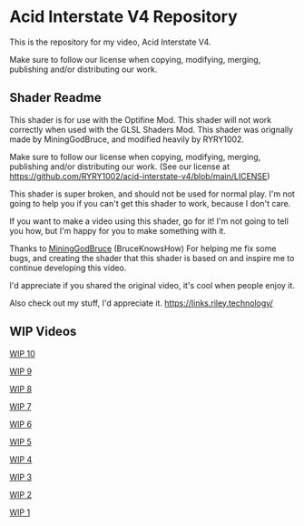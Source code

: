 # Acid Interstate V4 Repository

This is the repository for my video, Acid Interstate V4.

Make sure to follow our license when copying, modifying, merging, publishing and/or distributing our work.

## Shader Readme

This shader is for use with the Optifine Mod. This shader will not work correctly when used with the GLSL Shaders Mod.
This shader was orignally made by MiningGodBruce, and modified heavily by RYRY1002.

Make sure to follow our license when copying, modifying, merging, publishing and/or distributing our work.
(See our license at https://github.com/RYRY1002/acid-interstate-v4/blob/main/LICENSE)

This shader is super broken, and should not be used for normal play.
I'm not going to help you if you can't get this shader to work, because I don't care.

If you want to make a video using this shader, go for it!
I'm not going to tell you how, but I'm happy for you to make something with it.

Thanks to [MiningGodBruce](https://www.youtube.com/user/MiningGodBruce) (BruceKnowsHow)
For helping me fix some bugs, and creating the shader that this shader is based on and inspire me to continue developing this video. 

I'd appreciate if you shared the original video, it's cool when people enjoy it.

Also check out my stuff, I'd appreciate it.
https://links.riley.technology/

## WIP Videos

[WIP 10](https://youtu.be/fqf0244_Jg4)

[WIP 9](https://youtu.be/i8dnCp4TgQw)

[WIP 8](https://youtu.be/Zm0igsCsk78)

[WIP 7](https://youtu.be/x8l6Ckb95O0)

[WIP 6](https://youtu.be/lY2fFAiAAP8)

[WIP 5](https://youtu.be/KfMLrGUDqCI)

[WIP 4](https://youtu.be/JAcAGXXNZ-I)

[WIP 3](https://youtu.be/XyrxbawyBh0)

[WIP 2](https://youtu.be/GH9BNJ6fVgE)

[WIP 1](https://youtu.be/2ls9yOUEgXs)
